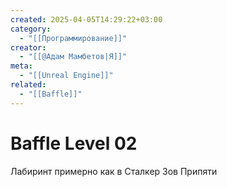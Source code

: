 ```yaml
---
created: 2025-04-05T14:29:22+03:00
category:
  - "[[Программирование]]"
creator:
  - "[[@Адам Мамбетов|Я]]"
meta:
  - "[[Unreal Engine]]"
related:
  - "[[Baffle]]"
---
```


# Baffle Level 02
Лабиринт примерно как в Сталкер Зов Припяти